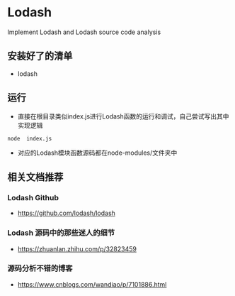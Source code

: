 # Lodash
Implement Lodash and Lodash source code analysis

## 安装好了的清单
- lodash

## 运行
- 直接在根目录类似index.js进行Lodash函数的运行和调试，自己尝试写出其中实现逻辑
```
node  index.js
```
- 对应的Lodash模块函数源码都在node-modules/文件夹中

## 相关文档推荐
### Lodash Github
- https://github.com/lodash/lodash
### Lodash 源码中的那些迷人的细节
- https://zhuanlan.zhihu.com/p/32823459
### 源码分析不错的博客
- https://www.cnblogs.com/wandiao/p/7101886.html
